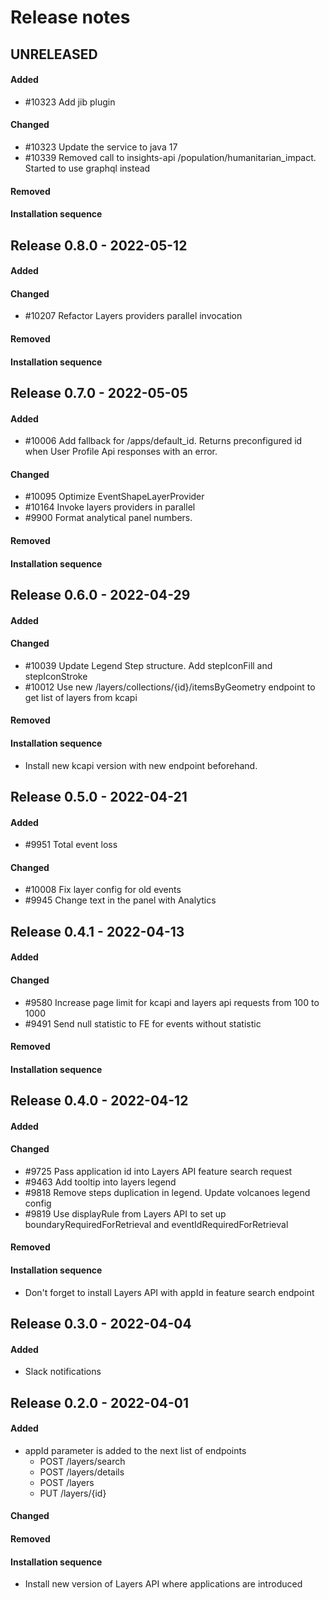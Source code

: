 # Release notes

## UNRELEASED

#### Added
- #10323 Add jib plugin

#### Changed
- #10323 Update the service to java 17
- #10339 Removed call to insights-api /population/humanitarian_impact. Started to use graphql instead

#### Removed

#### Installation sequence



## Release 0.8.0 - 2022-05-12

#### Added

#### Changed
- #10207 Refactor Layers providers parallel invocation

#### Removed

#### Installation sequence



## Release 0.7.0 - 2022-05-05

#### Added
- #10006 Add fallback for /apps/default_id. Returns preconfigured id when User Profile Api responses with an error.

#### Changed
- #10095 Optimize EventShapeLayerProvider
- #10164 Invoke layers providers in parallel
- #9900 Format analytical panel numbers.

#### Removed

#### Installation sequence



## Release 0.6.0 - 2022-04-29

#### Added

#### Changed
- #10039 Update Legend Step structure. Add stepIconFill and stepIconStroke
- #10012 Use new /layers/collections/{id}/itemsByGeometry endpoint to get list of layers from kcapi 

#### Removed

#### Installation sequence
- Install new kcapi version with new endpoint beforehand.


## Release 0.5.0 - 2022-04-21

#### Added
- #9951 Total event loss 

#### Changed
- #10008 Fix layer config for old events
- #9945 Change text in the panel with Analytics



## Release 0.4.1 - 2022-04-13

#### Added

#### Changed
- #9580 Increase page limit for kcapi and layers api requests from 100 to 1000
- #9491 Send null statistic to FE for events without statistic 

#### Removed

#### Installation sequence



## Release 0.4.0 - 2022-04-12

#### Added

#### Changed
- #9725 Pass application id into Layers API feature search request
- #9463 Add tooltip into layers legend
- #9818 Remove steps duplication in legend. Update volcanoes legend config 
- #9819 Use displayRule from Layers API to set up boundaryRequiredForRetrieval and eventIdRequiredForRetrieval

#### Removed

#### Installation sequence
- Don't forget to install Layers API with appId in feature search endpoint 



## Release 0.3.0 - 2022-04-04

#### Added
- Slack notifications



## Release 0.2.0 - 2022-04-01

#### Added
- appId parameter is added to the next list of endpoints
  - POST /layers/search
  - POST /layers/details
  - POST /layers
  - PUT /layers/{id}

#### Changed

#### Removed

#### Installation sequence
- Install new version of Layers API where applications are introduced